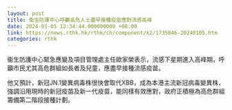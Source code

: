 ```yaml
---
layout: post
title: 衞生防護中心呼籲高危人士盡早接種疫苗應對流感高峰
date: 2024-01-05 12:34:44.000000000 +08:00
link: https://news.rthk.hk/rthk/ch/component/k2/1735046-20240105.htm
categories: rthk
---
```


衞生防護中心緊急應變及項目管理處主任歐家榮表示，流感下星期進入高峰期，呼籲市民尤其高危群組如長者及兒童，應盡早接種流感疫苗。

他又預計，新冠JN.1變異病毒株很快會取代XBB，成為本港主流新冠病毒變異株，強調沿用現時的新冠疫苗及新一代疫苗，能同樣有效應對，政府正積極為高危群組籌備第二階段接種計劃。

